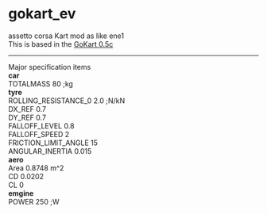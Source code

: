 # gokart_ev
 assetto corsa Kart mod as like ene1   
 This is based in the [GoKart 0.5c](https://www.racedepartment.com/downloads/gokart.16419/)  
 ***
 Major specification items  
 **car**  
 TOTALMASS 80 ;kg  
 **tyre**  
 ROLLING_RESISTANCE_0 2.0 ;N/kN  
 DX_REF 0.7  
 DY_REF 0.7  
 FALLOFF_LEVEL 0.8  
 FALLOFF_SPEED 2  
 FRICTION_LIMIT_ANGLE 15  
 ANGULAR_INERTIA 0.015  
 **aero**  
 Area 0.8748 m^2  
 CD 0.0202  
 CL 0  
 **emgine**  
 POWER 250 ;W  
 
